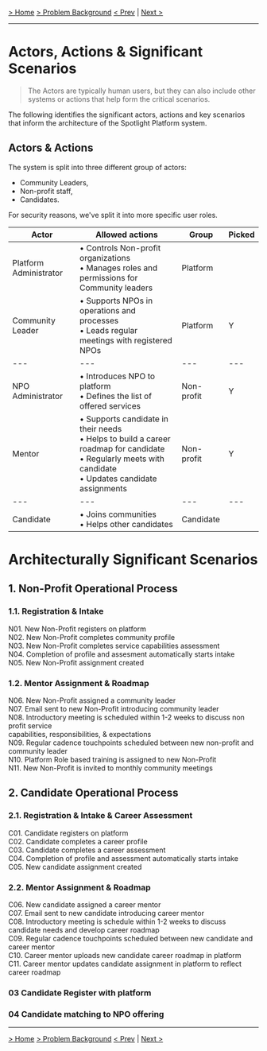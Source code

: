 [&gt; Home](../README.md)  [&gt; Problem Background](README.md)
[&lt; Prev](1.3.ArchitectureAnalysis.md)  |  [Next &gt;](1.5.Constraints.md)

---

# Actors, Actions & Significant Scenarios

> The Actors are typically human users, but they can also include other systems or actions that help form the critical scenarios.

The following identifies the significant actors, actions and key scenarios that inform the architecture of the Spotlight Platform system.

## Actors & Actions

The system is split into three different group of actors:
- Community Leaders, 
- Non-profit staff,
- Candidates. 

For security reasons, we've split it into more specific user roles.


| Actor                  | Allowed actions                                                                                                                              | Group       | Picked |
| ------------------------ | -------------------------------------------------------------------------------------------------------------------------------------- | ------------ | ------ |
| Platform Administrator | • Controls Non-profit organizations<br /> • Manages roles and permissions for Community leaders                                                                                       | Platform   |      |
| Community Leader       | • Supports NPOs in operations and processes<br /> • Leads regular meetings with registered NPOs                                                                              | Platform   | Y    |
| ---                    | ---                                                                                                                                  | ---        | ---  |
| NPO Administrator        | • Introduces NPO to platform<br />• Defines the list of offered services                                                                                | Non-profit | Y    |
| Mentor                 | • Supports candidate in their needs<br />• Helps to build a career roadmap for candidate<br />• Regularly meets with candidate<br />• Updates candidate assignments | Non-profit | Y    |
| ---                    | ---                                                                                                                                  | ---        | ---  |
| Candidate              | • Joins communities<br />• Helps other candidates                                                         | Candidate  |      |

# Architecturally Significant Scenarios

## 1. Non-Profit Operational Process

### 1.1. Registration & Intake 

N01. New Non-Profit registers on platform<br/>
N02. New Non-Profit completes community profile<br/>
N03. New Non-Profit completes service capabilities assessment<br/>
N04. Completion of profile and assesment automatically starts intake<br/>
N05. New Non-Profit assignment created<br/>

### 1.2. Mentor Assignment & Roadmap

N06. New Non-Profit assigned a community leader<br/>
N07. Email sent to new Non-Profit introducing community leader<br/>
N08. Introductory meeting is scheduled within 1-2 weeks to discuss non profit service<br/>
capabilities, responsibilities, & expectations<br/>
N09. Regular cadence touchpoints scheduled between new non-profit and community leader<br/>
N10. Platform Role based training is assigned to new Non-Profit<br/>
N11. New Non-Profit is invited to monthly community meetings<br/>

## 2. Candidate Operational Process

### 2.1. Registration & Intake & Career Assessment
C01. Candidate registers on platform<br/>
C02. Candidate completes a career profile<br/>
C03. Candidate completes a career assessment<br/>
C04. Completion of profile and assessment automatically starts intake<br/>
C05. New candidate assignment created<br/>

### 2.2. Mentor Assignment & Roadmap
C06. New candidate assigned a career mentor<br/>
C07. Email sent to new candidate introducing career mentor<br/>
C08. Introductory meeting is schedule within 1-2 weeks to discuss candidate needs and develop career roadmap<br/>
C09. Regular cadence touchpoints scheduled between new candidate and career mentor<br/>
C10. Career mentor uploads new candidate career roadmap in platform<br/>
C11. Career mentor updates candidate assignment in platform to reflect career roadmap<br/>

### 03 Candidate Register with platform

### 04 Candidate matching to NPO offering

---

[&gt; Home](../README.md)  [&gt; Problem Background](README.md)
[&lt; Prev](1.3.ArchitectureAnalysis.md)  |  [Next &gt;](1.5.Constraints.md)

